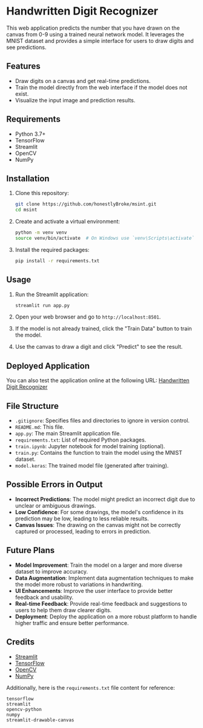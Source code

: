 
# Handwritten Digit Recognizer

This web application predicts the number that you have drawn on the canvas from 0-9 using a trained neural network model. It leverages the MNIST dataset and provides a simple interface for users to draw digits and see predictions.

## Features

- Draw digits on a canvas and get real-time predictions.
- Train the model directly from the web interface if the model does not exist.
- Visualize the input image and prediction results.

## Requirements

- Python 3.7+
- TensorFlow
- Streamlit
- OpenCV
- NumPy

## Installation

1. Clone this repository:

    ```bash
    git clone https://github.com/honestlyBroke/msint.git
    cd msint
    ```

2. Create and activate a virtual environment:

    ```bash
    python -m venv venv
    source venv/bin/activate  # On Windows use `venv\Scripts\activate`
    ```

3. Install the required packages:

    ```bash
    pip install -r requirements.txt
    ```

## Usage

1. Run the Streamlit application:

    ```bash
    streamlit run app.py
    ```

2. Open your web browser and go to `http://localhost:8501`.

3. If the model is not already trained, click the "Train Data" button to train the model.

4. Use the canvas to draw a digit and click "Predict" to see the result.

## Deployed Application

You can also test the application online at the following URL: [Handwritten Digit Recognizer](https://msint-app.streamlit.app)

## File Structure

- `.gitignore`: Specifies files and directories to ignore in version control.
- `README.md`: This file.
- `app.py`: The main Streamlit application file.
- `requirements.txt`: List of required Python packages.
- `train.ipynb`: Jupyter notebook for model training (optional).
- `train.py`: Contains the function to train the model using the MNIST dataset.
- `model.keras`: The trained model file (generated after training).

## Possible Errors in Output

- **Incorrect Predictions**: The model might predict an incorrect digit due to unclear or ambiguous drawings.
- **Low Confidence**: For some drawings, the model's confidence in its prediction may be low, leading to less reliable results.
- **Canvas Issues**: The drawing on the canvas might not be correctly captured or processed, leading to errors in prediction.

## Future Plans

- **Model Improvement**: Train the model on a larger and more diverse dataset to improve accuracy.
- **Data Augmentation**: Implement data augmentation techniques to make the model more robust to variations in handwriting.
- **UI Enhancements**: Improve the user interface to provide better feedback and usability.
- **Real-time Feedback**: Provide real-time feedback and suggestions to users to help them draw clearer digits.
- **Deployment**: Deploy the application on a more robust platform to handle higher traffic and ensure better performance.

## Credits

- [Streamlit](https://www.streamlit.io/)
- [TensorFlow](https://www.tensorflow.org/)
- [OpenCV](https://opencv.org/)
- [NumPy](https://numpy.org/)

Additionally, here is the `requirements.txt` file content for reference:

```
tensorflow
streamlit
opencv-python
numpy
streamlit-drawable-canvas
```
